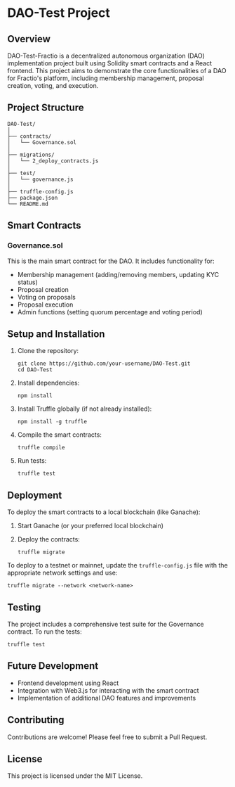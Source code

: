 # DAO-Test Project

## Overview

DAO-Test-Fractio is a decentralized autonomous organization (DAO) implementation project built using Solidity smart contracts and a React frontend. This project aims to demonstrate the core functionalities of a DAO for Fractio's platform, including membership management, proposal creation, voting, and execution.

## Project Structure

```
DAO-Test/
│
├── contracts/
│   └── Governance.sol
│
├── migrations/
│   └── 2_deploy_contracts.js
│
├── test/
│   └── governance.js
│
├── truffle-config.js
├── package.json
└── README.md
```

## Smart Contracts

### Governance.sol

This is the main smart contract for the DAO. It includes functionality for:

- Membership management (adding/removing members, updating KYC status)
- Proposal creation
- Voting on proposals
- Proposal execution
- Admin functions (setting quorum percentage and voting period)

## Setup and Installation

1. Clone the repository:
   ```
   git clone https://github.com/your-username/DAO-Test.git
   cd DAO-Test
   ```

2. Install dependencies:
   ```
   npm install
   ```

3. Install Truffle globally (if not already installed):
   ```
   npm install -g truffle
   ```

4. Compile the smart contracts:
   ```
   truffle compile
   ```

5. Run tests:
   ```
   truffle test
   ```

## Deployment

To deploy the smart contracts to a local blockchain (like Ganache):

1. Start Ganache (or your preferred local blockchain)

2. Deploy the contracts:
   ```
   truffle migrate
   ```

To deploy to a testnet or mainnet, update the `truffle-config.js` file with the appropriate network settings and use:

```
truffle migrate --network <network-name>
```

## Testing

The project includes a comprehensive test suite for the Governance contract. To run the tests:

```
truffle test
```

## Future Development

- Frontend development using React
- Integration with Web3.js for interacting with the smart contract
- Implementation of additional DAO features and improvements

## Contributing

Contributions are welcome! Please feel free to submit a Pull Request.

## License

This project is licensed under the MIT License.

